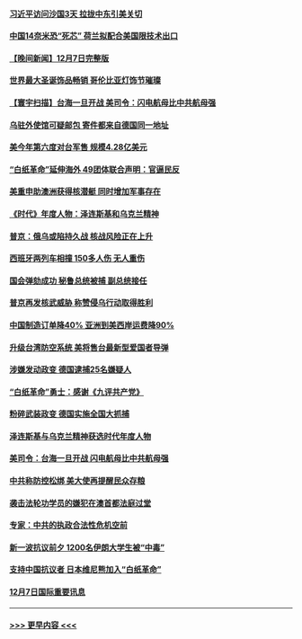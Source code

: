 #### [习近平访问沙国3天 拉拢中东引美关切](../pages/prog202/a103593347.md?t=12081750) 
#### [中国14奈米恐“死芯” 荷兰拟配合美国限技术出口](../pages/prog202/a103593339.md?t=12081750) 
#### [【晚间新闻】12月7日完整版](../pages/prog202/a103593257.md?t=12081750) 
#### [世界最大圣诞饰品畅销 哥伦比亚灯饰节璀璨](../pages/prog202/a103593254.md?t=12081750) 
#### [【寰宇扫描】台海一旦开战 美司令：闪电航母比中共航母强](../pages/prog202/a103593243.md?t=12081750) 
#### [乌驻外使馆可疑邮包 寄件都来自德国同一地址](../pages/prog202/a103593272.md?t=12081750) 
#### [美今年第六度对台军售 规模4.28亿美元](../pages/prog202/a103593109.md?t=12081750) 
#### [“白纸革命”延伸海外 49团体联合声明：官逼民反](../pages/prog202/a103593084.md?t=12081750) 
#### [美重申助澳洲获得核潜艇 同时增加军事存在](../pages/prog202/a103593100.md?t=12081750) 
#### [《时代》年度人物：泽连斯基和乌克兰精神](../pages/prog202/a103593104.md?t=12081750) 
#### [普京：俄乌或陷持久战 核战风险正在上升](../pages/prog202/a103593102.md?t=12081750) 
#### [西班牙两列车相撞 150多人伤 无人重伤](../pages/prog202/a103593106.md?t=12081750) 
#### [国会弹劾成功 秘鲁总统被捕 副总统接任](../pages/prog202/a103593009.md?t=12081750) 
#### [普京再发核武威胁 称赞侵乌行动取得胜利](../pages/prog202/a103592953.md?t=12081750) 
#### [中国制造订单降40% 亚洲到美西岸运费降90%](../pages/prog202/a103592946.md?t=12081750) 
#### [升级台湾防空系统 美将售台最新型爱国者导弹](../pages/prog202/a103592952.md?t=12081750) 
#### [涉嫌发动政变 德国逮捕25名嫌疑人](../pages/prog202/a103592905.md?t=12081750) 
#### [“白纸革命”勇士：感谢《九评共产党》](../pages/prog202/a103592900.md?t=12081750) 
#### [粉碎武装政变 德国实施全国大抓捕](../pages/prog202/a103592749.md?t=12081750) 
#### [泽连斯基与乌克兰精神获选时代年度人物](../pages/prog202/a103592720.md?t=12081750) 
#### [美司令：台海一旦开战 闪电航母比中共航母强](../pages/prog202/a103592717.md?t=12081750) 
#### [中共称防控松绑 美大使再提醒民众存粮](../pages/prog202/a103592702.md?t=12081750) 
#### [袭击法轮功学员的嫌犯在澳首都法庭过堂](../pages/prog202/a103592693.md?t=12081750) 
#### [专家：中共的执政合法性危机空前](../pages/prog202/a103592567.md?t=12081750) 
#### [新一波抗议前夕 1200名伊朗大学生被“中毒”](../pages/prog202/a103592570.md?t=12081750) 
#### [支持中国抗议者 日本维尼熊加入“白纸革命”](../pages/prog202/a103592573.md?t=12081750) 
#### [12月7日国际重要讯息](../pages/prog202/a103592580.md?t=12081750) 

----
#### [ >>> 更早内容 <<< ](../indexes/prog202-earlier.md)
